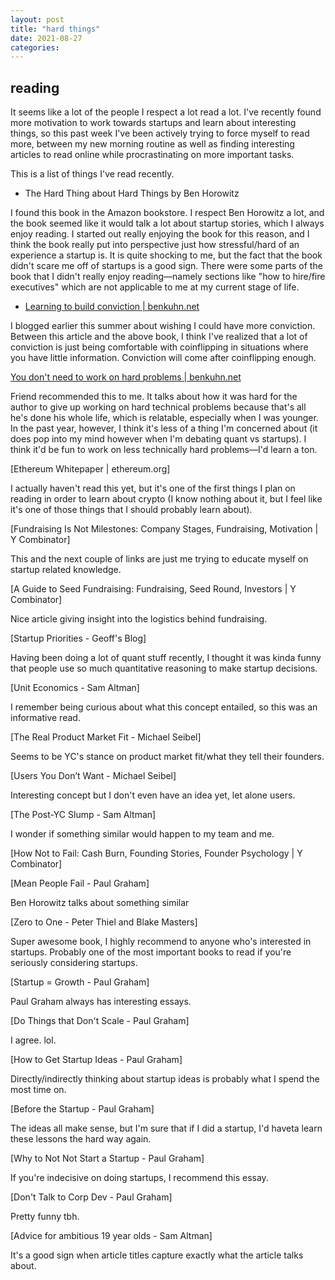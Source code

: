 ```yaml
---
layout: post
title: "hard things"
date: 2021-08-27
categories:
---
```


## reading

It seems like a lot of the people I respect a lot read a lot. I've recently found more motivation to work towards startups and learn about interesting things, so this past week I've been actively trying to force myself to read more, between my new morning routine as well as finding interesting articles to read online while procrastinating on more important tasks.

This is a list of things I've read recently.

- The Hard Thing about Hard Things by Ben Horowitz

I found this book in the Amazon bookstore. I respect Ben Horowitz a lot, and the book seemed like it would talk a lot about startup stories, which I always enjoy reading. I started out really enjoying the book for this reason, and I think the book really put into perspective just how stressful/hard of an experience a startup is. It is quite shocking to me, but the fact that the book didn't scare me off of startups is a good sign. There were some parts of the book that I didn't really enjoy reading—namely sections like "how to hire/fire executives" which are not applicable to me at my current stage of life.

- [Learning to build conviction | benkuhn.net](https://www.benkuhn.net/conviction/)

I blogged earlier this summer about wishing I could have more conviction. Between this article and the above book, I think I've realized that a lot of conviction is just being comfortable with coinflipping in situations where you have little information. Conviction will come after coinflipping enough.

[You don't need to work on hard problems | benkuhn.net](https://www.benkuhn.net/hard/)

Friend recommended this to me. It talks about how it was hard for the author to give up working on hard technical problems because that's all he's done his whole life, which is relatable, especially when I was younger. In the past year, however, I think it's less of a thing I'm concerned about (it does pop into my mind however when I'm debating quant vs startups). I think it'd be fun to work on less technically hard problems—I'd learn a ton.

[Ethereum Whitepaper | ethereum.org]

I actually haven't read this yet, but it's one of the first things I plan on reading in order to learn about crypto (I know nothing about it, but I feel like it's one of those things that I should probably learn about).

[Fundraising Is Not Milestones: Company Stages, Fundraising, Motivation | Y Combinator]

This and the next couple of links are just me trying to educate myself on startup related knowledge.

[A Guide to Seed Fundraising: Fundraising, Seed Round, Investors | Y Combinator]

Nice article giving insight into the logistics behind fundraising.

[Startup Priorities - Geoff's Blog]

Having been doing a lot of quant stuff recently, I thought it was kinda funny that people use so much quantitative reasoning to make startup decisions.

[Unit Economics - Sam Altman]

I remember being curious about what this concept entailed, so this was an informative read.

[The Real Product Market Fit - Michael Seibel]

Seems to be YC's stance on product market fit/what they tell their founders.

[Users You Don’t Want - Michael Seibel]

Interesting concept but I don't even have an idea yet, let alone users.

[The Post-YC Slump - Sam Altman]

I wonder if something similar would happen to my team and me.

[How Not to Fail: Cash Burn, Founding Stories, Founder Psychology | Y Combinator]

[Mean People Fail - Paul Graham]

Ben Horowitz talks about something similar

[Zero to One - Peter Thiel and Blake Masters]

Super awesome book, I highly recommend to anyone who's interested in startups. Probably one of the most important books to read if you're seriously considering startups.

[Startup = Growth - Paul Graham]

Paul Graham always has interesting essays.

[Do Things that Don't Scale - Paul Graham]

I agree. lol.

[How to Get Startup Ideas - Paul Graham]

Directly/indirectly thinking about startup ideas is probably what I spend the most time on.

[Before the Startup - Paul Graham]

The ideas all make sense, but I'm sure that if I did a startup, I'd haveta learn these lessons the hard way again.

[Why to Not Not Start a Startup - Paul Graham]

If you're indecisive on doing startups, I recommend this essay.

[Don't Talk to Corp Dev - Paul Graham]

Pretty funny tbh.

[Advice for ambitious 19 year olds - Sam Altman]

It's a good sign when article titles capture exactly what the article talks about.
